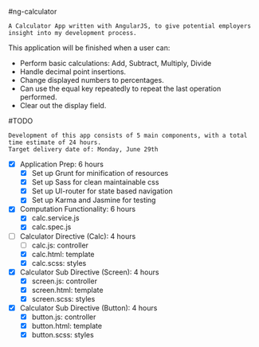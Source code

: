 #ng-calculator
```
A Calculator App written with AngularJS, to give potential employers insight into my development process.
```

This application will be finished when a user can:
  * Perform basic calculations: Add, Subtract, Multiply, Divide
  * Handle decimal point insertions.
  * Change displayed numbers to percentages.
  * Can use the equal key repeatedly to repeat the last operation performed.
  * Clear out the display field.

#TODO
```
Development of this app consists of 5 main components, with a total time estimate of 24 hours.
Target delivery date of: Monday, June 29th
```

- [x] Application Prep: 6 hours
  - [x] Set up Grunt for minification of resources
  - [x] Set up Sass for clean maintainable css
  - [x] Set up UI-router for state based navigation
  - [x] Set up Karma and Jasmine for testing

- [x] Computation Functionality: 6 hours
  - [x] calc.service.js
  - [x] calc.spec.js

- [ ] Calculator Directive (Calc): 4 hours
  - [ ] calc.js: controller
  - [x] calc.html: template
  - [x] calc.scss: styles

- [x] Calculator Sub Directive (Screen): 4 hours
  - [x] screen.js: controller
  - [x] screen.html: template
  - [x] screen.scss: styles

- [x] Calculator Sub Directive (Button): 4 hours
  - [x] button.js: controller
  - [x] button.html: template
  - [x] button.scss: styles
